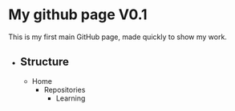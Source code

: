 # My github page V0.1
This is my first main GitHub page, made quickly to show my work.

- ## Structure
  - Home
    - Repositories
      - Learning
